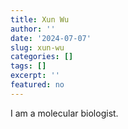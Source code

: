 ```yaml
---
title: Xun Wu
author: ''
date: '2024-07-07'
slug: xun-wu
categories: []
tags: []
excerpt: ''
featured: no
---
```


I am a molecular biologist. 
